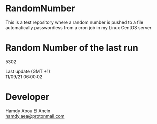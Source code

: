 # RandomNumber    
This is a test repository where a random number is pushed to a file automatically passwordless from a cron job in my Linux CentOS server    
# Random Number of the last run   
5302
      
Last update (GMT +1)    
11/09/21 06:00:02
# Developer    
Hamdy Abou El Anein   
hamdy.aea@protonmail.com

